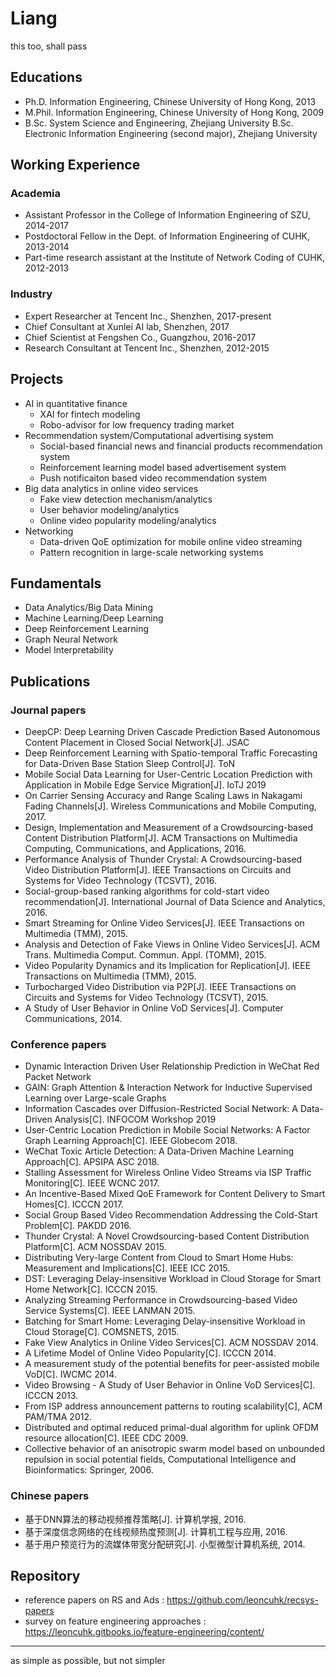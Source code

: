 # Liang
this too, shall pass



## Educations

* Ph.D. Information Engineering, Chinese University of Hong Kong, 2013
* M.Phil. Information Engineering, Chinese University of Hong Kong, 2009
* B.Sc. System Science and Engineering, Zhejiang University
  B.Sc. Electronic Information Engineering (second major), Zhejiang University



## Working Experience

### Academia

* Assistant Professor in the College of Information Engineering of SZU, 2014-2017
* Postdoctoral Fellow in the Dept. of Information Engineering of CUHK, 2013-2014
* Part-time research assistant at the Institute of Network Coding of CUHK, 2012-2013

### Industry

* Expert Researcher at Tencent Inc., Shenzhen, 2017-present
* Chief Consultant at Xunlei AI lab, Shenzhen, 2017
* Chief Scientist at Fengshen Co., Guangzhou, 2016-2017
* Research Consultant at Tencent Inc., Shenzhen, 2012-2015




## Projects

* AI in quantitative finance
  * XAI for fintech modeling
  * Robo-advisor for low frequency trading market
* Recommendation system/Computational advertising system
  * Social-based financial news and financial products recommendation system
  * Reinforcement learning model based advertisement system
  * Push notificaiton based video recommendation system
* Big data analytics in online video services
  * Fake view detection mechanism/analytics
  * User behavior modeling/analytics
  * Online video popularity modeling/analytics
* Networking
  * Data-driven QoE optimization for mobile online video streaming
  * Pattern recognition in large-scale networking systems




## Fundamentals

* Data Analytics/Big Data Mining
* Machine Learning/Deep Learning
* Deep Reinforcement Learning
* Graph Neural Network
* Model Interpretability



## Publications

### Journal papers

* DeepCP: Deep Learning Driven Cascade Prediction Based Autonomous Content Placement in Closed Social Network[J]. JSAC
* Deep Reinforcement Learning with Spatio-temporal Traffic Forecasting for Data-Driven Base Station Sleep Control[J]. ToN
* Mobile Social Data Learning for User-Centric Location Prediction with Application in Mobile Edge Service Migration[J]. IoTJ 2019
* On Carrier Sensing Accuracy and Range Scaling Laws in Nakagami Fading Channels[J]. Wireless Communications and Mobile Computing, 2017.
* Design, Implementation and Measurement of a Crowdsourcing-based Content Distribution Platform[J]. ACM Transactions on Multimedia Computing, Communications, and Applications, 2016.
* Performance Analysis of Thunder Crystal: A Crowdsourcing-based Video Distribution Platform[J]. IEEE Transactions on Circuits and Systems for Video Technology (TCSVT), 2016.
* Social-group-based ranking algorithms for cold-start video recommendation[J]. International Journal of Data Science and Analytics, 2016.
* Smart Streaming for Online Video Services[J]. IEEE Transactions on Multimedia (TMM), 2015.
* Analysis and Detection of Fake Views in Online Video Services[J]. ACM Trans. Multimedia Comput. Commun. Appl. (TOMM), 2015.
* Video Popularity Dynamics and its Implication for Replication[J]. IEEE Transactions on Multimedia (TMM), 2015.
* Turbocharged Video Distribution via P2P[J]. IEEE Transactions on Circuits and Systems for Video Technology (TCSVT), 2015. 
* A Study of User Behavior in Online VoD Services[J]. Computer Communications, 2014.


### Conference papers
* Dynamic Interaction Driven User Relationship Prediction in WeChat Red Packet Network
* GAIN: Graph Attention & Interaction Network for Inductive Supervised Learning over Large-scale Graphs
* Information Cascades over Diffusion-Restricted Social Network: A Data-Driven Analysis[C]. INFOCOM Workshop 2019
* User-Centric Location Prediction in Mobile Social Networks: A Factor Graph Learning Approach[C]. IEEE Globecom 2018.
* WeChat Toxic Article Detection: A Data-Driven Machine Learning Approach[C]. APSIPA ASC 2018.
* Stalling Assessment for Wireless Online Video Streams via ISP Traffic Monitoring[C]. IEEE WCNC 2017.
* An Incentive-Based Mixed QoE Framework for Content Delivery to Smart Homes[C]. ICCCN 2017.
* Social Group Based Video Recommendation Addressing the Cold-Start Problem[C]. PAKDD 2016.
* Thunder Crystal: A Novel Crowdsourcing-based Content Distribution Platform[C]. ACM NOSSDAV 2015.
* Distributing Very-large Content from Cloud to Smart Home Hubs: Measurement and Implications[C]. IEEE ICC 2015.
* DST: Leveraging Delay-insensitive Workload in Cloud Storage for Smart Home Network[C]. ICCCN 2015.
* Analyzing Streaming Performance in Crowdsourcing-based Video Service Systems[C]. IEEE LANMAN 2015.
* Batching for Smart Home: Leveraging Delay-insensitive Workload in Cloud Storage[C]. COMSNETS, 2015.
* Fake View Analytics in Online Video Services[C]. ACM NOSSDAV 2014.
* A Lifetime Model of Online Video Popularity[C]. ICCCN 2014.
* A measurement study of the potential benefits for peer-assisted mobile VoD[C]. IWCMC 2014.
* Video Browsing - A Study of User Behavior in Online VoD Services[C]. ICCCN 2013.
* From ISP address announcement patterns to routing scalability[C], ACM PAM/TMA 2012.
* Distributed and optimal reduced primal-dual algorithm for uplink OFDM resource allocation[C]. IEEE CDC 2009.
* Collective behavior of an anisotropic swarm model based on unbounded repulsion in social potential fields, Computational Intelligence and Bioinformatics: Springer, 2006.

### Chinese papers
* 基于DNN算法的移动视频推荐策略[J]. 计算机学报, 2016.
* 基于深度信念网络的在线视频热度预测[J]. 计算机工程与应用, 2016.
* 基于用户预览行为的流媒体带宽分配研究[J]. 小型微型计算机系统, 2014.




## Repository

* reference papers on RS and Ads : https://github.com/leoncuhk/recsys-papers
* survey on feature engineering approaches : https://leoncuhk.gitbooks.io/feature-engineering/content/





---

as simple as possible, but not simpler
